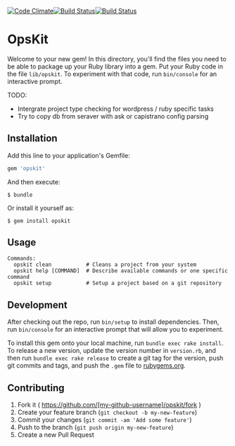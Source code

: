 [![Code Climate](https://codeclimate.com/github/ClikeX/opskit/badges/gpa.svg)](https://codeclimate.com/github/ClikeX/opskit)[![Build Status](https://travis-ci.org/ClikeX/opskit.svg?branch=develop)](https://travis-ci.org/ClikeX/opskit)[![Build Status](https://drone.io/github.com/ClikeX/opskit/status.png)](https://drone.io/github.com/ClikeX/opskit/latest)

OpsKit
======

Welcome to your new gem! In this directory, you'll find the files you need to be able to package up your Ruby library into a gem. Put your Ruby code in the file `lib/opskit`. To experiment with that code, run `bin/console` for an interactive prompt.

TODO:
* Intergrate project type checking for wordpress / ruby specific tasks
* Try to copy db from seraver with ask or capistrano config parsing

Installation
------------

Add this line to your application's Gemfile:

```ruby
gem 'opskit'
```

And then execute:

```
$ bundle
```

Or install it yourself as:

```
$ gem install opskit
```

Usage
-----

```
Commands:
  opskit clean           # Cleans a project from your system
  opskit help [COMMAND]  # Describe available commands or one specific command
  opskit setup           # Setup a project based on a git repository
```

Development
-----------

After checking out the repo, run `bin/setup` to install dependencies. Then, run `bin/console` for an interactive prompt that will allow you to experiment.

To install this gem onto your local machine, run `bundle exec rake install`. To release a new version, update the version number in `version.rb`, and then run `bundle exec rake release` to create a git tag for the version, push git commits and tags, and push the `.gem` file to [rubygems.org](https://rubygems.org).

Contributing
------------

1.	Fork it ( https://github.com/[my-github-username]/opskit/fork )
2.	Create your feature branch (`git checkout -b my-new-feature`\)
3.	Commit your changes (`git commit -am 'Add some feature'`\)
4.	Push to the branch (`git push origin my-new-feature`\)
5.	Create a new Pull Request

